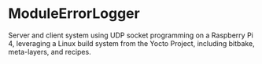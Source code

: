 # ModuleErrorLogger
 Server and client system using UDP socket programming on a Raspberry Pi 4, leveraging a Linux build system from the Yocto Project, including bitbake, meta-layers, and recipes.
